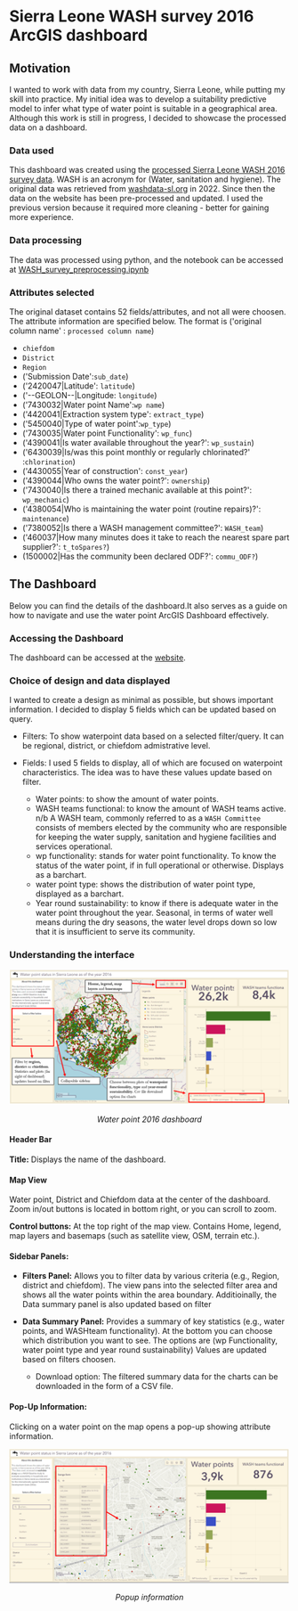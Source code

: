 # Sierra Leone WASH survey 2016 ArcGIS dashboard

## Motivation
I wanted to work with data from my country, Sierra Leone, while putting my skill into practice. My initial idea was to develop a suitability predictive model to infer what type of water point is suitable in a geographical area. Although this work is still in progress, I decided to showcase  the processed data on a dashboard.

### Data used
This dashboard was created using the [processed Sierra Leone WASH 2016 survey data](https://github.com/Madaar49/WASH-survey-Data-Analysis-needs-assessment-/blob/main/WP_ALL%20DATA/WP%20Master.csv). WASH is an  acronym for (Water, sanitation and hygiene). The original data was retrieved from [washdata-sl.org](https://washdata-sl.org/wash-data/) in 2022. Since then the data on the website has been pre-processed and updated. I used the previous version because it required more cleaning - better for gaining more experience. 

### Data processing
The data was processed using python, and the notebook can be accessed at [WASH_survey_preprocessing.ipynb](https://github.com/Madaar49/WASH-survey-Data-Analysis-needs-assessment-/blob/main/03-Data%20Analysis.ipynb)

### Attributes selected
The original dataset contains 52 fields/attributes, and not all were choosen. The attribute information are specified below. The format is ('original column name' : `processed column name`)

* `chiefdom`
* `District`
* `Region`
* ('Submission Date':`sub_date`)
* ('2420047|Latitude': `latitude`)
* ('--GEOLON--|Longitude: `longitude`)
* ('7430032|Water point Name':`wp name`)
* ('4420041|Extraction system type': `extract_type`)
* ('5450040|Type of water point':`wp_type`)
* ('7430035|Water point Functionality': `wp_func`)
* ('4390041|Is water available throughout the year?': `wp_sustain`)
* ('6430039|Is/was this point monthly or regularly chlorinated?' :`chlorination`) 
* ('4430055|Year of construction': `const_year`)
* ('4390044|Who owns the water point?': `ownership`)
* ('7430040|Is there a trained mechanic available at this point?': `wp_mechanic`)
* ('4380054|Who is maintaining the water point (routine repairs)?': `maintenance`)
* ('7380052|Is there a WASH management committee?': `WASH_team`)
* ('460037|How many minutes does it take to reach the nearest spare part supplier?': `t_toSpares?`)
* (1500002|Has the community been declared ODF?': `commu_ODF?`)


## The Dashboard
Below you can find the details of the dashboard.It also serves as a guide on how to navigate and use the water point ArcGIS Dashboard effectively. 

### Accessing the Dashboard
The dashboard can be accessed at the [website](https://gbondo-am.github.io). 

### Choice of design and data displayed
I wanted to create a design as minimal as possible, but shows important information. I decided to display 5 fields which can be updated based on query. 

- Filters: To show waterpoint data based on a selected filter/query. It can be regional, district, or chiefdom admistrative level.

- Fields: I used 5 fields to display, all of which are focused on waterpoint characteristics. The idea was to have these values update based on filter.

    - Water points: to show the amount of water points.
    - WASH teams functional: to know the amount of WASH teams active. n/b A WASH team, commonly referred to as a `WASH Committee` consists of members elected by the community who are responsible for keeping the water supply, sanitation and hygiene facilities and services operational.
    - wp functionality: stands for water point functionality. To know the status of the water point, if in full operational or otherwise. Displays as a barchart.
   - water point type: shows the distribution of water point type, displayed as a barchart.
   - Year round sustainability: to know if there is adequate water in the water point throughout the year. Seasonal, in terms of water well means during the dry seasons, the water level drops down so low that it is insufficient to serve its community.

### Understanding the interface

![alt text](/images/main.PNG)
<p align="center">
<em>Water point 2016 dashboard</em>
</p>

#### Header Bar
**Title:** Displays the name of the dashboard.

#### Map View
Water point, District and Chiefdom data at the center of the dashboard. Zoom in/out buttons is located in bottom right, or you can scroll to zoom.

**Control buttons:** At the top right of the map view. Contains Home, legend, map layers and basemaps (such as satellite view, OSM, terrain etc.). 

#### Sidebar Panels:
 - **Filters Panel:** Allows you to filter data by various criteria (e.g., Region, district and chiefdom). The view pans into the selected filter area and shows all the water points within the area boundary. Additioinally, the Data summary panel is also updated based on filter

 - **Data Summary Panel:** Provides a summary of key statistics (e.g., water points, and WASHteam functionality). At the bottom you can choose which distribution you want to see. The options are (wp Functionality, water point type and year round sustainability) Values are updated based on filters choosen.

    - Download option: The filtered summary data for the charts can be downloaded in the form of a CSV file.

#### Pop-Up Information:
Clicking on a water point on the map opens a pop-up showing attribute information. 

![alt text](/images/point.png)
<p align="center">
<em>Popup information</em>
</p>

